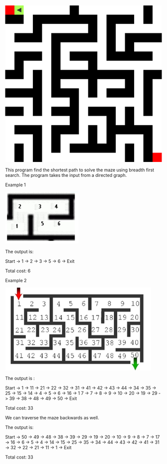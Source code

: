 
![Maze](Images/maze.gif)

This program find the shortest path to solve the maze using breadth first search. The program takes the input from a directed graph.  


Example 1










![Example 1](Images/maze1.jpg)





The output is:

Start -> 1 -> 2 -> 3 -> 5 -> 6 -> Exit

Total cost: 6





Example 2














![Example 2](Images/final.jpg)

The output is :

Start -> 1 -> 11 -> 21 -> 22 -> 32 -> 31 -> 41 -> 42 -> 43 -> 44 -> 34 -> 35 -> 25 -> 15 -> 14 -> 4 -> 5 -> 6 -> 16 -> 1
7 -> 7 -> 8 -> 9 -> 10 -> 20 -> 19 -> 29 -> 39 -> 38 -> 48 -> 49 -> 50 -> Exit

Total cost: 33

We can traverse the maze backwards as well.

The output is:

Start -> 50 -> 49 -> 48 -> 38 -> 39 -> 29 -> 19 -> 20 -> 10 -> 9 -> 8 -> 7 -> 17 -> 16 -> 6 -> 5 -> 4 -> 14 -> 15 -> 25
-> 35 -> 34 -> 44 -> 43 -> 42 -> 41 -> 31 -> 32 -> 22 -> 21 -> 11 -> 1 -> Exit

Total cost: 33

